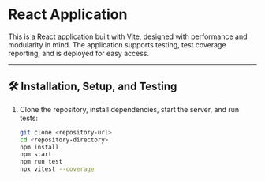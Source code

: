 # React Application

This is a React application built with Vite, designed with performance and modularity in mind. The application supports testing, test coverage reporting, and is deployed for easy access.

---

## 🛠 Installation, Setup, and Testing

1. Clone the repository, install dependencies, start the server, and run tests:
   ```bash
   git clone <repository-url>
   cd <repository-directory>
   npm install
   npm start
   npm run test
   npx vitest --coverage
```
